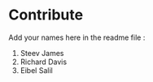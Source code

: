 # Contribute
Add your names here in the readme file :

1. Steev James
2. Richard Davis
3. Eibel Salil
